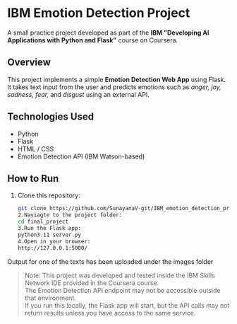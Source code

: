 # IBM Emotion Detection Project 
A small practice project developed as part of the **IBM "Developing AI Applications with Python and Flask"** course on Coursera.

##  Overview
This project implements a simple **Emotion Detection Web App** using Flask.  
It takes text input from the user and predicts emotions such as *anger, joy, sadness, fear,* and *disgust* using an external API.

## Technologies Used
- Python  
- Flask  
- HTML / CSS  
- Emotion Detection API (IBM Watson-based)  

## How to Run
1. Clone this repository:
   ```bash
   git clone https://github.com/SunayanaV-git/IBM_emotion_detection_project
   2.Naviagte to the project folder:
   cd final_project
   3.Run the Flask app:
   python3.11 server.py
   4.Open in your browser:
   http://127.0.0.1:5000/
Output for one of the texts has been uploaded under the images folder

   



>  Note: This project was developed and tested inside the IBM Skills Network IDE provided in the Coursera course.  
> The Emotion Detection API endpoint may not be accessible outside that environment.  
> If you run this locally, the Flask app will start, but the API calls may not return results unless you have access to the same service.

   
